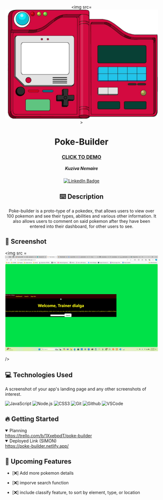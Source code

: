 <div id="header" align="center">

  <img src=![alt text](image-3.png)>

</div>

  <div id="description" align="center">

  # Poke-Builder

  ### [CLICK TO DEMO](https://poke-builder.netlify.app/)

  ##### Kuziva Nemaire

  [![LinkedIn Badge](https://img.shields.io/badge/-@kuzivanemaire-blue?style=flat&logo=Linkedin&logoColor=black)](https://www.linkedin.com/in/kuziva-nemaire-4b03a3191/)

  ## :keyboard: Description

 Poke-builder is a proto-type of a pokedex, that allows users to view over 100 pokemon and see their types, abilities and various other information. It also allows users to comment on said pokemon after they have been entered into their dashboard, for other users to see.
  </div>

  ## :camera_flash: Screenshot

 <img src =
   ![alt text](image-2.png)



  />
 
  ## :computer: Technologies Used
  A screenshot of your app's landing page and any other screenshots of interest.

  
  ![JavaScript](https://img.shields.io/badge/-JavaScript-05122A?style=flat&logo=javascript)
  ![Node.js](https://img.shields.io/badge/-Node.js-05122A?style=flat&logo=html5)
  ![CSS3](https://img.shields.io/badge/-CSS-05122A?style=flat&logo=css3)
  ![Git](https://img.shields.io/badge/-Git-05122A?style=flat&logo=git)
  ![Github](https://img.shields.io/badge/-GitHub-05122A?style=flat&logo=github)
  ![VSCode](https://img.shields.io/badge/-VS_Code-05122A?style=flat&logo=visualstudio)
  
## :fire: Getting Started


<details open>
 <summary> Planning </summary>
  <a href="https://trello.com/b/1XxebpdT/poke-builder"
    > https://trello.com/b/1XxebpdT/poke-builder </a
  >

</details>

<details open>
  <summary> Deployed Link (SIMON) </summary>
  <a href="https://poke-builder.netlify.app/"
    > https://poke-builder.netlify.app/ </a
  >
</details>

## :satellite: Upcoming Features

- [:x:] Add more pokemon details

- [:x:] imporve search function 

- [:x:] include classify feature, to sort by element, type, or location